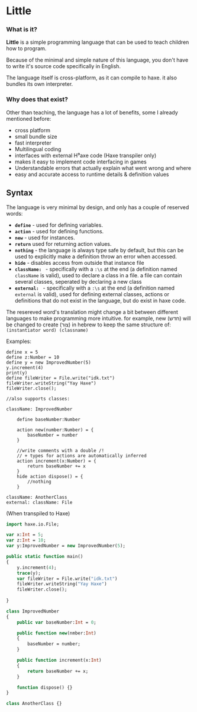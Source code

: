 # Little

### What is it?

**Little** is a simple programming language that can be used to teach children how to program.

Because of the minimal and simple nature of this language, you don't have to write it's source code specifically in English.

The language itself is cross-platform, as it can compile to haxe. it also bundles its own interpreter.

### Why does that exist?

Other than teaching, the language has a lot of benefits, some I already mentioned before:

 - cross platform
 - small bundle size
 - fast interpreter
 - Multilingual coding
 - interfaces with external H⁹axe code (Haxe transpiler only)
 - makes it easy to implement code interfacing in games
 - Understandable errors that actually explain what went wrong and where
 - easy and accurate access to runtime details & definition values

## Syntax

The language is very minimal by design, and only has a couple of reserved words:

 - **`define`** - used for defining variables.
 - **`action`** - used for defining functions.
 - **`new`** - used for instances.
 - **`return`** used for returning action values.
 - **`nothing`** - the language is always type safe by default, but this can be used to explicitly make a definition throw an error when accessed.
 - **`hide`** - disables access from outside that instance file
 - **`className: `** - specifically with a `:\s` at the end (a definition named `className` is valid), used to declare a class in a file. a file can contain several classes, seperated by declaring a new class
 - **`external: `** - specifically with a `:\s` at the end (a definition named `external` is valid), used for defining external classes, actions or definitions that do not exist in the language, but do exist in haxe code.

The resereved word's translation might change a bit between different languages to make programming more intuitive. for example, new (חדש) will be changed to create (צור) in hebrew to keep the same structure of: `(instantiator word) (classname)`

Examples:

```
define x = 5
define z:Number = 10
define y = new ImprovedNumber(5)
y.increment(4)
print(y)
define fileWriter = File.write("idk.txt")
fileWriter.writeString("Yay Haxe")
fileWriter.close();

//also supports classes:

className: ImprovedNumber

    define baseNumber:Number

    action new(number:Number) = {
        baseNumber = number
    }

    //write comments with a double /!
    // + types for actions are automatically inferred
    action increment(x:Number) = {
        return baseNumber += x
    }
    hide action dispose() = {
        //nothing
    }

className: AnotherClass
external: className: File
```

(When transpiled to Haxe)

```haxe
import haxe.io.File;

var x:Int = 5;
var z:Int = 10;
var y:ImprovedNumber = new ImprovedNumber(5);

public static function main()
{
    y.increment(4);
    trace(y);
    var fileWriter = File.write("idk.txt")
    fileWriter.writeString("Yay Haxe")
    fileWriter.close();
    
}

class ImprovedNumber
{
    public var baseNumber:Int = 0;

    public function new(nmber:Int) 
    {
        baseNumber = number;
    }

    public function increment(x:Int) 
    {
        return baseNumber += x;
    }

    function dispose() {}
}

class AnotherClass {}
```
